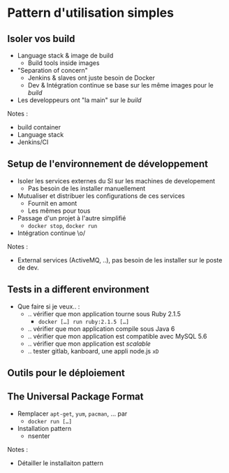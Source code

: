 # Pattern d'utilisation simples



## Isoler vos build

- Language stack & image de build
    - Build tools inside images
- "Separation of concern"
    - Jenkins & slaves ont juste besoin de Docker
    - Dev & Intégration continue se base sur les même images pour le *build*
- Les developpeurs ont "la main" sur le *build*

Notes :
- build container
- Language stack
- Jenkins/CI



## Setup de l'environnement de développement

- Isoler les services externes du SI sur les machines de developement
    - Pas besoin de les installer manuellement
- Mutualiser et distribuer les configurations de ces services
    - Fournit en amont
    - Les mêmes pour tous
- Passage d'un projet à l'autre simplifié
    - ``docker stop``, ``docker run``
- Intégration continue \o/

Notes :
- External services (ActiveMQ, ..), pas besoin de les installer sur le
  poste de dev.




## Tests in a different environment

- Que faire si je veux.. :
    - .. vérifier que mon application tourne sous Ruby 2.1.5
        - ``docker […] run ruby:2.1.5 […]``
    - .. vérifier que mon application compile sous Java 6
    - .. vérifier que mon application est compatible avec MySQL 5.6
    - .. vérifier que mon application est *scalable*
    - .. tester gitlab, kanboard, une appli node.js ``xD``




## Outils pour le déploiement





## The Universal Package Format

- Remplacer ``apt-get``, ``yum``, ``pacman``, … par
    - ``docker run […]``
- Installation pattern
    - nsenter

Notes :
- Détailler le installaiton pattern


